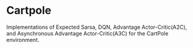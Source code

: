# Cartpole
Implementations of Expected Sarsa, DQN, Advantage Actor-Critic(A2C), and Asynchronous Advantage Actor-Critic(A3C) for the CartPole environment. 
